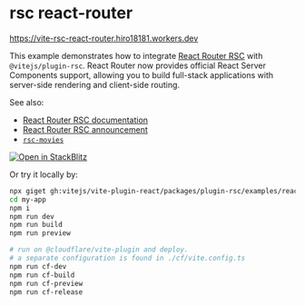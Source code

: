 # rsc react-router

https://vite-rsc-react-router.hiro18181.workers.dev

This example demonstrates how to integrate [React Router RSC](https://reactrouter.com/how-to/react-server-components) with `@vitejs/plugin-rsc`. React Router now provides official React Server Components support, allowing you to build full-stack applications with server-side rendering and client-side routing.

See also:

- [React Router RSC documentation](https://reactrouter.com/how-to/react-server-components)
- [React Router RSC announcement](https://remix.run/blog/react-router-and-react-server-components)
- [`rsc-movies`](https://github.com/hi-ogawa/rsc-movies/)

[![Open in StackBlitz](https://developer.stackblitz.com/img/open_in_stackblitz.svg)](https://stackblitz.com/github/vitejs/vite-plugin-react/tree/main/packages/plugin-rsc/examples/react-router?file=src%2Froutes%2Froot.tsx)

Or try it locally by:

```sh
npx giget gh:vitejs/vite-plugin-react/packages/plugin-rsc/examples/react-router my-app
cd my-app
npm i
npm run dev
npm run build
npm run preview

# run on @cloudflare/vite-plugin and deploy.
# a separate configuration is found in ./cf/vite.config.ts
npm run cf-dev
npm run cf-build
npm run cf-preview
npm run cf-release
```
